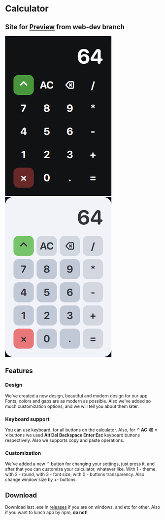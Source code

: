 # Calculator

## Site for [Preview](https://web-calculator-tau.vercel.app/) from web-dev branch

![img](./images/p-4.png)
![img](./images/p-2.png)

## Features

### Design

We've created a new design, beautiful and modern design for our app. Fonts, colors and gaps are as modern as possible. Also we've added so much customization options, and we will tell you about them later.

### Keyboard support

You can use keyboard, for all buttons on the calculator. Also, for **⌃ AC ⌫ = ×** buttons we used **Alt Del Backspace Enter Esc** keyboard buttons respectively. Also we supports copy and paste operations.

### Customization

We've added a new ⌃ button for changing your settings, just press it, and after that you can customize your calculator, whatever like. With 1 - theme, with 2 - round, with 3 - font size, with 0 - buttons transparency. Also change window size by +- buttons.

## Download

Download last .exe in [releases](https://github.com/lixelv/calculator_app/releases) if you are on windows, and etc for other. Also if you want to lunch app by npm, **do not!**
